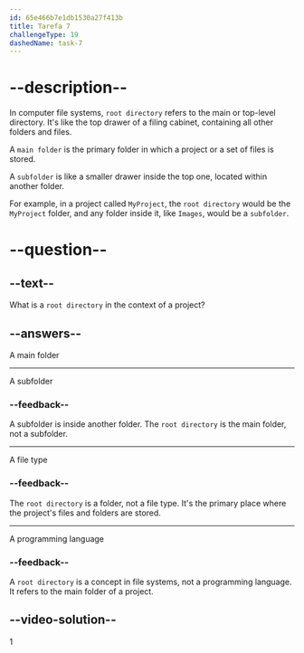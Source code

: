 ```yaml
---
id: 65e466b7e1db1530a27f413b
title: Tarefa 7
challengeType: 19
dashedName: task-7
---
```


# --description--

In computer file systems, `root directory` refers to the main or top-level directory. It's like the top drawer of a filing cabinet, containing all other folders and files.

A `main folder` is the primary folder in which a project or a set of files is stored.

A `subfolder` is like a smaller drawer inside the top one, located within another folder.

For example, in a project called `MyProject`, the `root directory` would be the `MyProject` folder, and any folder inside it, like `Images`, would be a `subfolder`.

# --question--

## --text--

What is a `root directory` in the context of a project?

## --answers--

A main folder

---

A subfolder

### --feedback--

A subfolder is inside another folder. The `root directory` is the main folder, not a subfolder.

---

A file type

### --feedback--

The `root directory` is a folder, not a file type. It's the primary place where the project's files and folders are stored.

---

A programming language

### --feedback--

A `root directory` is a concept in file systems, not a programming language. It refers to the main folder of a project.

## --video-solution--

1
